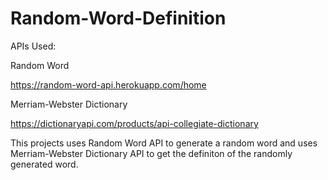# Random-Word-Definition

APIs Used:

  Random Word
  
  https://random-word-api.herokuapp.com/home
  
  Merriam-Webster Dictionary
  
  https://dictionaryapi.com/products/api-collegiate-dictionary
  
This projects uses Random Word API to generate a random word and uses Merriam-Webster Dictionary API to get the definiton of the randomly generated word.
